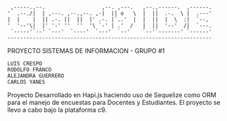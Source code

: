 
     ,-----.,--.                  ,--. ,---.   ,--.,------.  ,------.
    '  .--./|  | ,---. ,--.,--. ,-|  || o   \  |  ||  .-.  \ |  .---'
    |  |    |  || .-. ||  ||  |' .-. |`..'  |  |  ||  |  \  :|  `--, 
    '  '--'\|  |' '-' ''  ''  '\ `-' | .'  /   |  ||  '--'  /|  `---.
     `-----'`--' `---'  `----'  `---'  `--'    `--'`-------' `------'
    ----------------------------------------------------------------- 


 PROYECTO SISTEMAS DE INFORMACION - GRUPO #1
 
    LUIS CRESPO
    RODOLFO FRANCO
    ALEJANDRA GUERRERO
    CARLOS YANES
    
Proyecto Desarrollado en Hapi.js haciendo uso de Sequelize como ORM para el manejo de encuestas para Docentes y Estudiantes. El proyecto se llevo a cabo bajo la plataforma c9.
    
